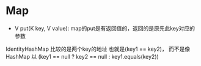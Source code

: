 # Map

* V put\(K key, V value\): map的put是有返回值的，返回的是原先此key对应的参数





IdentityHashMap 比较的是两个key的地址 也就是\(key1 == key2\)， 而不是像HashMap 以 \(key1 == null ? key2 == null : key1.equals\(key2\)\)



